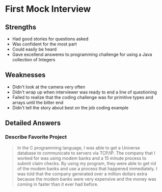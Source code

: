 # First Mock Interview

## Strengths

- Had good stories for questions asked
- Was confident for the most part 
- Could easily be heard
- Gave excellend answeres to programming challenge for using a Java collection of Integers

## Weaknesses

- Didn't look at the camera very often
- Didn't wrap up when interviewer was ready to end a line of questioning
- Failed to realize that the coding challenge was for primitive types and arrays until the bitter end
- Didn't tell the story about best on the job coding example

## Detailed Answers

### Describe Favorite Project

> In the C programming language, I was able to get a Universe database to
> communicate to servers via TCP/IP. The company that I worked for was using
> modem banks and a 15 minute process to submit claim checks. By using my
> program, they were able to get rid of the modem banks and use a process
> that happened immediately. I was told that the company generated over
> a million dollars extra because the modem banks were very expensive and the
> money was coming in faster than it ever had before. 

